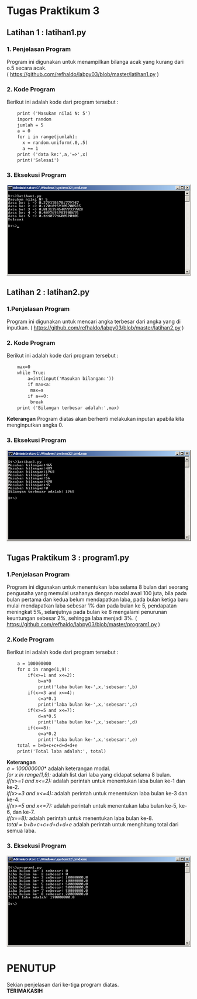 # Tugas Praktikum 3
## Latihan 1 : latihan1.py
### 1. Penjelasan Program
Program ini digunakan untuk menampilkan bilanga acak yang kurang dari o.5 secara acak.  
( https://github.com/refhaldo/labpy03/blob/master/latihan1.py )  
### 2. Kode Program
Berikut ini adalah kode dari program tersebut :  

        print ('Masukan nilai N: 5')
        import random
        jumlah = 5
        a = 0
        for i in range(jumlah):
          x = random.uniform(.0,.5)
          a += 1
        print ('data ke:',a,'=>',x)
        print('Selesai')
### 3. Eksekusi Program
![image](https://github.com/refhaldo/labpy03/blob/master/latihan1.png?raw=true)
## Latihan 2 : latihan2.py
### 1.Penjelasan Program
Program ini digunakan untuk mencari angka terbesar dari angka yang di inputkan.
( https://github.com/refhaldo/labpy03/blob/master/latihan2.py )  
### 2. Kode Program
Berikut ini adalah kode dari program tersebut :  

        max=0
        while True:
	        a=int(input('Masukan bilangan:'))
	        if max<a:
	         max=a
	        if a==0:
	         break
        print ('Bilangan terbesar adalah:',max)

**Keterangan**
Program diatas akan berhenti melakukan inputan apabila kita menginputkan angka 0.
### 3. Eksekusi Program
![image](https://github.com/refhaldo/labpy03/blob/master/latihan2.png?raw=true)
## Tugas Praktikum 3 : program1.py
### 1.Penjelasan Program
Program ini digunakan untuk menentukan laba selama 8 bulan dari seorang pengusaha yang memulai usahanya dengan modal awal 100 juta, bila pada bulan pertama dan kedua belum mendapatkan laba, pada bulan ketiga baru mulai mendapatkan laba sebesar 1% dan pada bulan ke 5, pendapatan meningkat 5%, selanjutnya pada bulan ke 8 mengalami penurunan keuntungan sebesar 2%, sehingga laba menjadi 3%.
( https://github.com/refhaldo/labpy03/blob/master/program1.py )
### 2.Kode Program
Berikut ini adalah kode dari program tersebut :  

        a = 100000000
        for x in range(1,9):
	        if(x>=1 and x<=2):
		        b=a*0
        		print('laba bulan ke-',x,'sebesar:',b)
	        if(x>=3 and x<=4):
        		c=a*0.1
	        	print('laba bulan ke-',x,'sebesar:',c)
	        if(x>=5 and x<=7):
		        d=a*0.5
	        	print('laba bulan ke-',x,'sebesar:',d)
	        if(x==8):
		        e=a*0.2
		        print('laba bulan ke-',x,'sebesar:',e)
        total = b+b+c+c+d+d+d+e
        print('Total laba adalah:', total)

**Keterangan**  
*a = 100000000** adalah keterangan modal.  
*for x in range(1,9):* adalah list dari laba yang didapat selama 8 bulan.  
*if(x>=1 and x<=2):* adalah perintah untuk menentukan laba bulan ke-1 dan ke-2.  
*if(x>=3 and x<=4):* adalah perintah untuk menentukan laba bulan ke-3 dan ke-4.  
*if(x>=5 and x<=7):* adalah perintah untuk menentukan laba bulan ke-5, ke-6, dan ke-7.  
*if(x==8):* adalah perintah untuk menentukan laba bulan ke-8.  
*total = b+b+c+c+d+d+d+e* adalah perintah untuk menghitung total dari semua laba.  
###  3. Eksekusi Program
![image](https://github.com/refhaldo/labpy03/blob/master/program1.png?raw=true)
# PENUTUP
Sekian penjelasan dari ke-tiga program diatas.  
**TERIMAKASIH**
